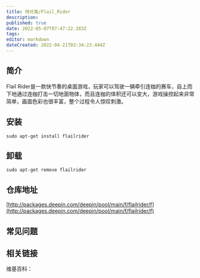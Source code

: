 ```yaml
---
title: 待分类/Flail_Rider
description: 
published: true
date: 2022-05-07T07:47:22.283Z
tags: 
editor: markdown
dateCreated: 2022-04-21T03:34:23.444Z
---
```


## 简介

Flail Rider是一款快节奏的桌面游戏，玩家可以驾驶一辆牵引连枷的赛车，自上而下地通过连枷打击一切地面物体，而且连枷的体积还可以变大，游戏操控起来非常简单，画面色彩也很丰富，整个过程令人惊叹刺激。

## 安装

`sudo apt-get install flailrider`

## 卸载

`sudo apt-get remove flailrider`

## 仓库地址

[http://packages.deepin.com/deepin/pool/main/f/flailrider/f](http://packages.deepin.com/deepin/pool/main/f/flailrider/f)

## 常见问题

## 相关链接

维基百科：
